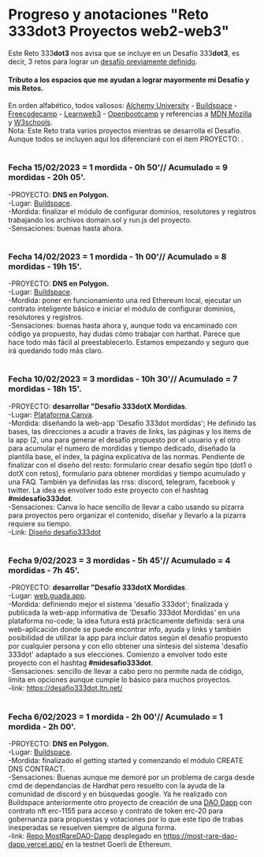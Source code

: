 # Progreso y anotaciones "Reto 333dot3 Proyectos web2-web3"
Este Reto 333**dot3** nos avisa que se incluye en un Desafío 333**dot3**, es decir, 3 retos para lograr un [desafío previamente definido](https://github.com/Eccedev/Desafio-333dot3-JS-ETH-PROJ).  
#### Tributo a los espacios que me ayudan a lograr mayormente mi Desafío y mis Retos.  
En orden alfabético, todos valiosos: [Alchemy University](https://university.alchemy.com/home) - [Buildspace](https://buildspace.so/) - [Freecodecamp](https://www.freecodecamp.org/learn) - [Learnweb3](https://learnweb3.io/) - [Openbootcamp](https://open-bootcamp.com/) y referencias a [MDN Mozilla](https://developer.mozilla.org/es/docs/Learn/JavaScript) y [W3schools](https://www.w3schools.com/js/default.asp).  
Nota: Este Reto trata varios proyectos mientras se desarrolla el Desafío. Aunque todos se incluyen aquí los diferenciaré con el item PROYECTO: .  
# 
### Fecha 15/02/2023 = 1 mordida - 0h 50'// Acumulado = 9 mordidas - 20h 05'.    
-PROYECTO: **DNS en Polygon.**    
-Lugar: [Buildspace](https://buildspace.so/p/build-polygon-ens).    
-Mordida: finalizar el módulo de configurar dominios, resolutores y registros trabajando los archivos domain.sol y run.js del proyecto.    
-Sensaciones: buenas hasta ahora.  
# 
### Fecha 14/02/2023 = 1 mordida - 1h 00'// Acumulado = 8 mordidas - 19h 15'.    
-PROYECTO: **DNS en Polygon.**    
-Lugar: [Buildspace](https://buildspace.so/p/build-polygon-ens).    
-Mordida: poner en funcionamiento una red Ethereum local, ejecutar un contrato inteligente básico e iniciar el módulo de configurar dominios, resolutores y registros.    
-Sensaciones: buenas hasta ahora y, aunque todo va encaminado con código ya propuesto, hay dudas cómo trabajar con harthat. Parece que hace todo más fácil al preestablecerlo. Estamos empezando y seguro que irá quedando todo más claro.   
# 
### Fecha 10/02/2023 = 3 mordidas - 10h 30'// Acumulado = 7 mordidas - 18h 15'.  
-PROYECTO: **desarrollar "Desafío 333dotX Mordidas**.    
-Lugar: [Plataforma Canva](https://www.canva.com/).      
-Mordida: diseñando la web-app 'Desafío 333dot mordidas'; He definido las bases, las direcciones a acudir a través de links, las páginas y los items de la app (2, una para generar el desafío propuesto por el usuario y el otro para acumular el numero de mordidas y tiempo dedicado, diseñado la plantilla base, el index, la página explicativa de las normas. Pendiente de finalizar con el diseño del resto: formulario crear desafío según tipo (dot1 o dotX con retos), formulario para obtener mordidas y tiempo acumulado y una FAQ. También ya definidas las rrss: discord, telegram, facebook y twitter. La idea es envolver todo este proyecto con el hashtag **#midesafio333dot**.    
-Sensaciones: Canva lo hace sencillo de llevar a cabo usando su pizarra para proyectos pero organizar el contenido, diseñar y llevarlo a la pizarra requiere su tiempo.    
-Link: [Diseño desafio333dot](https://www.canva.com/design/DAFaL8Zw_HQ/yFwQbhcrLSPFVXKrJS6fWQ/view?utm_content=DAFaL8Zw_HQ&utm_campaign=designshare&utm_medium=link2&utm_source=sharebutton)   
# 
### Fecha 9/02/2023 = 3 mordidas - 5h 45'// Acumulado = 4 mordidas - 7h 45'.    
-PROYECTO: **desarrollar "Desafío 333dotX Mordidas**.  
-Lugar: [web.guada.app](https://web.guada.app/).    
-Mordida: definiendo mejor el sistema 'desafío 333dot'; finalizada y publicada la web-app informativa de 'Desafío 333dot Mordidas' en una plataforma no-code; la idea futura está prácticamente definida: será una web-aplicación donde se puede encontrar info, ayuda y links y también posibilidad de utilizar la app para incluir datos según el desafío propuesto por cualquier persona y con ello obtener una síntesis del sistema 'desafío 333dot' adaptado a sus elecciones. Comienzo a envolver todo este proyecto con el hashtag **#midesafio333dot**.  
-Sensaciones: sencillo de llevar a cabo pero no permite nada de código, limita en opciones aunque cumple lo básico para muchos proyectos.  
-link: https://desafio333dot.ltn.net/  
# 
### Fecha 6/02/2023 = 1 mordida - 2h 00'// Acumulado = 1 mordida - 2h 00'.    
-PROYECTO: **DNS en Polygon.**    
-Lugar: [Buildspace](https://buildspace.so/p/build-polygon-ens).    
-Mordida: finalizado el getting started y comenzando el módulo CREATE DNS CONTRACT.    
-Sensaciones: Buenas aunque me demoré por un problema de carga desde cmd de dependancias de Hardhat pero resuelto con la ayuda de la comunidad de discord y en búsquedas google. Ya he realizado con Buildspace anteriormente otro proyecto de creación de una [DAO Dapp](https://github.com/Eccedev/MostRareDAO-Dapp) con contrato nft erc-1155 para acceso y contrato de token erc-20 para gobernanza para propuestas y votaciones por lo que este tipo de trabas inesperadas se resuelven siempre de alguna forma.   
-link: [Repo MostRareDAO-Dapp](https://github.com/Eccedev/MostRareDAO-Dapp) desplegado en https://most-rare-dao-dapp.vercel.app/ en la testnet Goerli de Ethereum.

